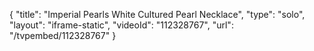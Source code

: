 {
    "title": "Imperial Pearls White Cultured Pearl Necklace",
    "type": "solo",
    "layout": "iframe-static",
    "videoId": "112328767",
    "url": "\/tvpembed\/112328767"
}